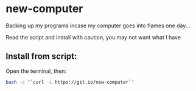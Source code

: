 # new-computer
Backing up my programs incase my computer goes into flames one day...

Read the script and install with caution, you may not want what I have 

## Install from script:

Open the terminal, then:

```sh
bash -c "`curl -L https://git.io/new-computer`"
```
